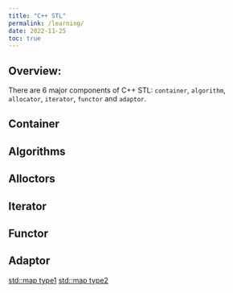 ```yaml
---
title: "C++ STL"
permalink: /learning/
date: 2022-11-25
toc: true
---
```

## Overview: 

There are 6 major components of C++ STL: `container`, `algorithm`, `allocator`, `iterator`, `functor` and `adaptor`. 

## Container 


## Algorithms


## Alloctors


## Iterator


## Functor 


## Adaptor 

[std::map type1](../_learning/map.md)
[std::map type2](/learning/map/) 



